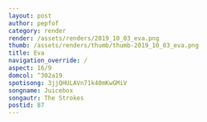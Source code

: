 ```yaml
---
layout: post
author: pepfof
category: render
render: /assets/renders/2019_10_03_eva.png
thumb: /assets/renders/thumb/thumb-2019_10_03_eva.png
title: Eva
navigation_override: /
aspect: 16/9
domcol: ^302a19
spotisong: 3jjQHULAVn71k40mKwGMiV
songname: Juicebox
songautr: The Strokes
postid: 87
---
```


<!--USER BEGIN 1-->

<!--USER END 1-->

<!--more-->
<!--USER BEGIN 2-->

<!--USER END 2-->

